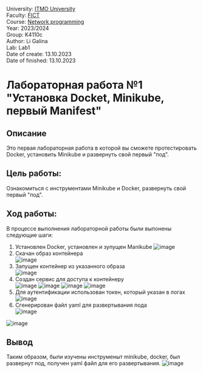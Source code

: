 University: [ITMO University](https://itmo.ru/ru/) <br/>
Faculty: [FICT](https://fict.itmo.ru) <br/>
Course: [Network programming](https://github.com/itmo-ict-faculty/network-programming) <br/>
Year: 2023/2024 <br/>
Group: K4110c <br/>
Author: Li Galina <br/>
Lab: Lab1 <br/>
Date of create: 13.10.2023 <br/>
Date of finished: 13.10.2023 <br/>

# Лабораторная работа №1 "Установка Docket, Minikube, первый Manifest"

## Описание
   Это первая лабораторная работа в которой вы сможете протестировать Docker, установить Minikube и развернуть свой первый "под".

## Цель работы:
   Ознакомиться с инструментами Minikube и Docker, развернуть свой первый "под".

## Ход работы:
   В процессе выполнения лабораторной работы были выпонены следующие шаги:
   1. Установлен Docker, установлен и зупущен Manikube
![image](https://github.com/Geetork/Introduction-to-distributed-technologies/assets/58363643/d74ba282-e4aa-4e2c-a22f-a8f2b3ba3215)
   2. Скачан образ контейнера <br>
![image](https://github.com/Geetork/Introduction-to-distributed-technologies/assets/58363643/933492e1-c900-40e7-afb8-3b6dfc30ede3)
   3. Запущен контейнер из указанного образа <br>
![image](https://github.com/Geetork/Introduction-to-distributed-technologies/assets/58363643/8a6083bc-d9ed-4694-837f-d58c75e18b11)
   4. Создан сервис для доступа к контейнеру <br>
![image](https://github.com/Geetork/Introduction-to-distributed-technologies/assets/58363643/393dfc98-463a-4ea7-b12b-f13d82e3bace)
![image](https://github.com/Geetork/Introduction-to-distributed-technologies/assets/58363643/25b6e8fc-2fb2-4395-b64c-06a94f557976)
![image](https://github.com/Geetork/Introduction-to-distributed-technologies/assets/58363643/c13096e0-54d1-4303-b902-41e4cf3bcc6c)
![image](https://github.com/Geetork/Introduction-to-distributed-technologies/assets/58363643/c201af78-d8f8-48f0-a723-94f0b7d54c25)
   5. Для аутентификации использован токен, который указан в логах <br>
![image](https://github.com/Geetork/Introduction-to-distributed-technologies/assets/58363643/67659dce-b561-48e5-908e-1919b72179dc)
   6. Сгенерирован файл yaml для развертывания пода <br>
![image](https://github.com/Geetork/Introduction-to-distributed-technologies/assets/58363643/09a53feb-fc44-4d9f-a9d0-2c869763a096)

![image](https://github.com/Geetork/Introduction-to-distributed-technologies/assets/58363643/c07b5892-ad17-4a5e-97ae-fe1225786ea1)

## Вывод
Таким образом, были изучены инструменыт minikube, docker, был развернут под, получен yaml файл для его развертывания.
![image](https://github.com/Geetork/Introduction-to-distributed-technologies/assets/58363643/6aef3683-f058-45a8-9a69-146f2c3928fc)

